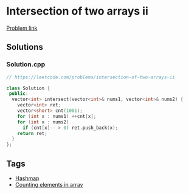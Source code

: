 # Intersection of two arrays ii

[Problem link](https://leetcode.com/problems/intersection-of-two-arrays-ii)

## Solutions


### Solution.cpp
```cpp
// https://leetcode.com/problems/intersection-of-two-arrays-ii

class Solution {
 public:
  vector<int> intersect(vector<int>& nums1, vector<int>& nums2) {
    vector<int> ret;
    vector<short> cnt(1001);
    for (int x : nums1) ++cnt[x];
    for (int x : nums2)
      if (cnt[x]-- > 0) ret.push_back(x);
    return ret;
  }
};
```
## Tags

* [Hashmap](/README.md#Hashmap)
* [Counting elements in array](/README.md#Counting_elements_in_array)
